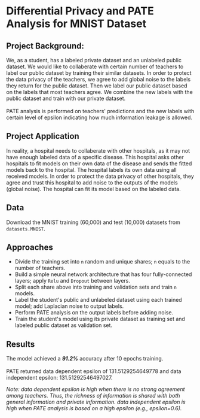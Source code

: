 # Differential Privacy and PATE Analysis for MNIST Dataset
## Project Background: 
We, as a student, has a labeled private dataset and an unlabeled public dataset. We would like to collaberate with certain number of teachers to label our public dataset by training their similar datasets. In order to protect the data privacy of the teachers, we agree to add global noise to the labels they return for the public dataset. Then we label our public dataset based on the labels that most teachers agree. We combine the new labels with the public dataset and train with our private dataset. <br><br>
PATE analysis is performed on teachers' predictions and the new labels with certain level of epsilon indicating how much information leakage is allowed.

## Project Application
In reality, a hospital needs to collaberate with other hospitals, as it may not have enough labeled data of a specific disease. This hospital asks other hospitals to fit models on their own data of the disease and sends the fitted models back to the hospital. The hospital labels its own data using all received models. In order to protect the data privacy of other hospitals, they agree and trust this hospital to add noise to the outputs of the models (global noise). The hospital can fit its model based on the labeled data.

## Data
Download the MNIST training (60,000) and test (10,000) datasets from `datasets.MNIST`.

## Approaches
* Divide the training set into `n` random and unique shares; `n` equals to the number of teachers.
* Build a simple neural network architecture that has four fully-connected layers; apply `Relu` and `Dropout` between layers.
* Split each share above into training and validation sets and train `n` models.
* Label the student's public and unlabeled dataset using each trained model; add Laplacian noise to output labels.
* Perform PATE analysis on the output labels before adding noise.
* Train the student's model using its private dataset as training set and labeled public dataset as validation set.

## Results
The model achieved a ***91.2%*** accuracy after 10 epochs training. <br><br>
PATE returned data dependent epsilon of 131.5129254649778 and data independent epsilon: 131.51292546497027.

*Note: data dependent epsilon is high when there is no strong agreement among teachers. Thus, the richness of information is shared with both general information and private information. data independent epsilon is high when PATE analysis is based on a high epsilon (e.g., epsilon=0.6).*
